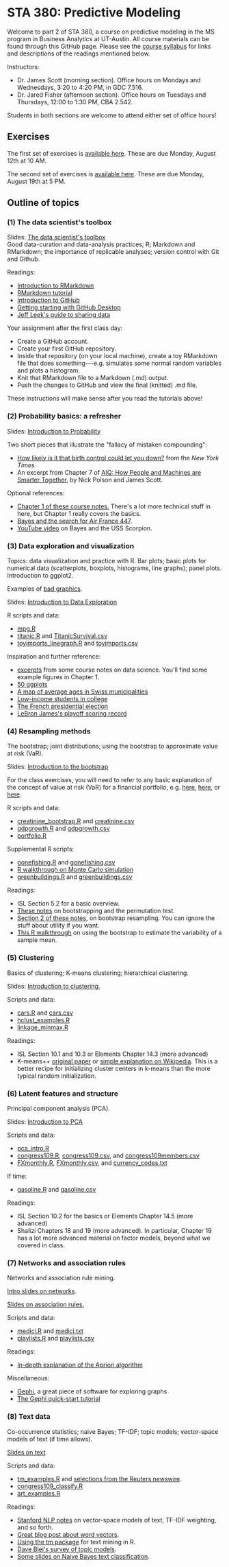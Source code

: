 # STA 380: Predictive Modeling

Welcome to part 2 of STA 380, a course on predictive modeling in the MS program in Business Analytics at UT-Austin.  All course materials can be found through this GitHub page.  Please see the [course syllabus](syllabus.md) for links and descriptions of the readings mentioned below.

Instructors:  
- Dr. James Scott (morning section).  Office hours on Mondays and Wednesdays, 3:20 to 4:20 PM, in GDC 7.516.  
- Dr. Jared Fisher (afternoon section).  Office hours on Tuesdays and Thursdays, 12:00 to 1:30 PM, CBA 2.542.   

Students in both sections are welcome to attend either set of office hours!  


## Exercises

The first set of exercises is [available here](exercises/exercises01.md).  These are due Monday, August 12th at 10 AM.
 
The second set of exercises is [available here](exercises/exercises02.md).  These are due Monday, August 19th at 5 PM.  
 

## Outline of topics  

### (1) The data scientist's toolbox

Slides: [The data scientist's toolbox](http://rpubs.com/jgscott/data_science_toolbox)  
Good data-curation and data-analysis practices; R; Markdown and RMarkdown; the importance of replicable analyses; version control with Git and Github.

Readings:  
- [Introduction to RMarkdown](http://rmarkdown.rstudio.com)  
- [RMarkdown tutorial](https://rmarkdown.rstudio.com/lesson-1.html)  
- [Introduction to GitHub](https://guides.github.com/activities/hello-world/)   
- [Getting starting with GitHub Desktop](https://help.github.com/en/desktop/getting-started-with-github-desktop)  
- [Jeff Leek's guide to sharing data](https://github.com/jtleek/datasharing)  

Your assignment after the first class day:  
- Create a GitHub account.  
- Create your first GitHub repository.  
- Inside that repository (on your local machine), create a toy RMarkdown file that does something---e.g. simulates some normal random variables and plots a histogram.  
- Knit that RMarkdown file to a Markdown (.md) output.  
- Push the changes to GitHub and view the final (knitted) .md file.  

These instructions will make sense after you read the tutorials above!  


### (2) Probability basics: a refresher  

Slides: [Introduction to Probability](http://rpubs.com/jgscott/intro_probability_STA380)  

Two short pieces that illustrate the "fallacy of mistaken compounding":  
- [How likely is it that birth control could let you down?](https://www.nytimes.com/interactive/2014/09/14/sunday-review/unplanned-pregnancies.html) from the _New York Times_  
- An excerpt from Chapter 7 of [AIQ: How People and Machines are Smarter Together](./notes/AIQ_excerpt_contraceptive_effectiveness.pdf), by Nick Polson and James Scott.    


Optional references:
- [Chapter 1 of these course notes.](./notes/Bertsekas_Tsitsiklis_Introduction_to_probability.pdf)  There's a lot more technical stuff in here, but Chapter 1 really covers the basics.  
- [Bayes and the search for Air France 447](http://citeseerx.ist.psu.edu/viewdoc/download?doi=10.1.1.370.2913&rep=rep1&type=pdf).  
- [YouTube video](https://www.youtube.com/watch?v=U9-G-noZrwc) on Bayes and the USS Scorpion.   


### (3) Data exploration and visualization

Topics: data visualization and practice with R.  Bar plots; basic plots for numerical data (scatterplots, boxplots, histograms, line graphs); panel plots.  Introduction to ggplot2.  

Examples of [bad graphics](./notes/badgraphics.pdf).  

Slides: [Introduction to Data Exploration](http://rpubs.com/jgscott/data_exploration)  

R scripts and data:  
- [mpg.R](R/mpg.R)  
- [titanic.R](R/titanic.R) and [TitanicSurvival.csv](data/TitanicSurvival.csv)  
- [toyimports_linegraph.R](R/toyimports_linegraph.R) and [toyimports.csv](data/toyimports.csv)  


Inspiration and further reference:  
- [excerpts](notes/DataScience.pdf) from some course notes on data science.  You'll find some example figures in Chapter 1.  
- [50 ggplots](http://r-statistics.co/Top50-Ggplot2-Visualizations-MasterList-R-Code.html)  
- [A map of average ages in Swiss municipalities](https://github.com/grssnbchr/thematic-maps-ggplot2)  
- [Low-income students in college](https://www.nytimes.com/interactive/2017/01/18/upshot/some-colleges-have-more-students-from-the-top-1-percent-than-the-bottom-60.html)  
- [The French presidential election](https://www.nytimes.com/interactive/2017/04/23/world/europe/french-election-results-maps.html)  
- [LeBron James's playoff scoring record](https://www.nytimes.com/interactive/2017/05/25/sports/basketball/lebron-career-playoff-points-record.html)   



### (4) Resampling methods

The bootstrap; joint distributions; using the bootstrap to approximate value at risk (VaR).  

Slides: [Introduction to the bootstrap](http://rpubs.com/jgscott/bootstrap_STA380)  
  
For the class exercises, you will need to refer to any basic explanation of the concept of value at risk (VaR) for a financial portfolio, e.g. [here](https://en.wikipedia.org/wiki/Value_at_risk), [here](http://www.investopedia.com/articles/04/092904.asp), or [here](http://people.stern.nyu.edu/adamodar/pdfiles/papers/VAR.pdf). 


R scripts and data:    
- [creatinine_bootstrap.R](./R/creatinine_bootstrap.R) and [creatinine.csv](data/creatinine.csv)   
- [gdpgrowth.R](R/gdpgrowth.R) and [gdpgrowth.csv](data/gdpgrowth.csv)  
- [portfolio.R](R/portfolio.R)  


Supplemental R scripts:  
- [gonefishing.R](R/gonefishing.R) and [gonefishing.csv](data/gonefishing.csv)  
- [R walkthrough on Monte Carlo simulation](https://github.com/jgscott/learnR/blob/master/montecarlo/montecarlo_intro.md)  
- [greenbuildings.R](R/greenbuildings.R) and [greenbuildings.csv](data/greenbuildings.csv)  




Readings:  
- ISL Section 5.2 for a basic overview.  
- [These notes](notes/QuantifyingUncertainty.pdf) on bootstrapping and the permutation test.  
- [Section 2 of these notes](notes/decisions_supplement.pdf), on bootstrap resampling.  You can ignore the stuff about utility if you want.  
- [This R walkthrough](https://github.com/jgscott/learnR/blob/master/gonefishing/gonefishing.md) on using the bootstrap to estimate the variability of a sample mean.  


### (5) Clustering

Basics of clustering; K-means clustering; hierarchical clustering.  

Slides: [Introduction to clustering.](http://rpubs.com/jgscott/clustering)    

Scripts and data:  
- [cars.R](R/cars.R) and [cars.csv](data/cars.csv) 
- [hclust_examples.R](R/hclust_examples.R)   
- [linkage_minmax.R](R/linkage_minmax.R)   
<!-- - [we8there.R](R/we8there.R)   -->  


Readings:  
- ISL Section 10.1 and 10.3 or Elements Chapter 14.3 (more advanced)    
- K-means++ [original paper](http://ilpubs.stanford.edu:8090/778/1/2006-13.pdf) or [simple explanation on Wikipedia](https://en.wikipedia.org/wiki/K-means%2B%2B).  This is a better recipe for initializing cluster centers in k-means than the more typical random initialization.


### (6) Latent features and structure

Principal component analysis (PCA).  

Slides: [Introduction to PCA](http://rpubs.com/jgscott/PCA)    

Scripts and data:  
- [pca_intro.R](R/pca_intro.R)  
- [congress109.R](R/congress109.R), [congress109.csv](data/congress109.csv), and [congress109members.csv](data/congress109members.csv)  
- [FXmonthly.R](R/FXmonthly.R), [FXmonthly.csv](data/FXmonthly.csv), and [currency_codes.txt](data/currency_codes.txt)   

If time:  
- [gasoline.R](R/gasoline.R) and [gasoline.csv](data/gasoline.csv)   


Readings:  
- ISL Section 10.2 for the basics or Elements Chapter 14.5 (more advanced)  
- Shalizi Chapters 18 and 19 (more advanced).  In particular, Chapter 19 has a lot more advanced material on factor models, beyond what we covered in class.      



### (7) Networks and association rules  

Networks and association rule mining.  

[Intro slides on networks](notes/networks_intro.pdf).  

[Slides on association rules.](https://github.com/jgscott/ECO395M/blob/master/notes/association_rules.pdf)    

Scripts and data: 
- [medici.R](R/medici.R) and [medici.txt](data/medici.txt)  
- [playlists.R](R/playlists.R) and [playlists.csv](data/playlists.csv)  

Readings: 
- [In-depth explanation of the Apriori algorithm](http://www.rsrikant.com/papers/vldb94_rj.pdf)  


Miscellaneous:  
- [Gephi](https://gephi.org/), a great piece of software for exploring graphs  
- [The Gephi quick-start tutorial](https://gephi.org/tutorials/gephi-tutorial-quick_start.pdf)   



### (8) Text data

Co-occurrence statistics; naive Bayes; TF-IDF; topic models; vector-space models of text (if time allows).

[Slides on text](notes/text_intro.pdf).   

Scripts and data:  
<!-- - [textutils.R](R/textutils.R) 
- [nyt_stories.R](R/nyt_stories.R) and [selections from the New York Times](https://github.com/jgscott/STA380/tree/master/data/nyt_corpus). -->
- [tm_examples.R](R/tm_examples.R) and [selections from the Reuters newswire](https://github.com/jgscott/STA380/tree/master/data/ReutersC50).
- [congress109_classify.R](R/congress109_classify.R)  
- [art_examples.R](R/art_examples.R)

Readings: 
- [Stanford NLP notes](http://nlp.stanford.edu/IR-book/html/htmledition/scoring-term-weighting-and-the-vector-space-model-1.html) on vector-space models of text, TF-IDF weighting, and so forth.  
- [Great blog post about word vectors](https://blog.acolyer.org/2016/04/21/the-amazing-power-of-word-vectors/).  
- [Using the tm package](http://cran.r-project.org/web/packages/tm/vignettes/tm.pdf) for text mining in R.  
- [Dave Blei's survey of topic models](https://www.cs.princeton.edu/~blei/papers/Blei2012.pdf).  
- [Some slides on Naive Bayes text classification](https://web.stanford.edu/class/cs124/lec/naivebayes.pdf).  




